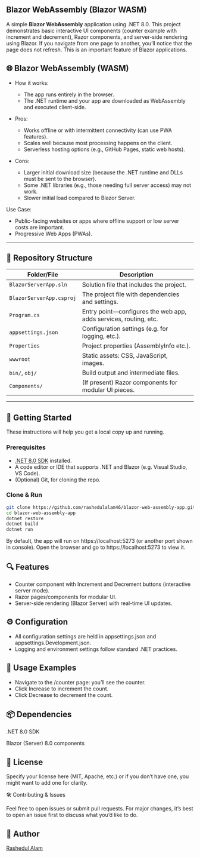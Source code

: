 ## Blazor WebAssembly (Blazor WASM)
A simple **Blazor WebAssembly** application using .NET 8.0. This project demonstrates basic interactive UI components (counter example with increment and decrement), Razor components, and server-side rendering using Blazor. If you navigate from one page to another, you’ll notice that the page does not refresh. This is an important feature of Blazor applications.

## 🌐 Blazor WebAssembly (WASM)

- How it works:
  - The app runs entirely in the browser.
  - The .NET runtime and your app are downloaded as WebAssembly and executed client-side.

- Pros:
  - Works offline or with intermittent connectivity (can use PWA features).
  - Scales well because most processing happens on the client.
  - Serverless hosting options (e.g., GitHub Pages, static web hosts).

- Cons:
  - Larger initial download size (because the .NET runtime and DLLs must be sent to the browser).
  - Some .NET libraries (e.g., those needing full server access) may not work.
  - Slower initial load compared to Blazor Server.

Use Case:
  - Public-facing websites or apps where offline support or low server costs are important.
  - Progressive Web Apps (PWAs).

---

## 📁 Repository Structure

| Folder/File | Description |
|-------------|-------------|
| `BlazorServerApp.sln` | Solution file that includes the project. |
| `BlazorServerApp.csproj` | The project file with dependencies and settings. |
| `Program.cs` | Entry point—configures the web app, adds services, routing, etc. |
| `appsettings.json` | Configuration settings (e.g. for logging, etc.). |
| `Properties` | Project properties (AssemblyInfo etc.). |
| `wwwroot` | Static assets: CSS, JavaScript, images. |
| `bin/`, `obj/` | Build output and intermediate files. |
| `Components/` | (If present) Razor components for modular UI pieces. |

---

## 🚀 Getting Started

These instructions will help you get a local copy up and running.

### Prerequisites

- [.NET 8.0 SDK](https://dotnet.microsoft.com/download/dotnet/8.0) installed.
- A code editor or IDE that supports .NET and Blazor (e.g. Visual Studio, VS Code).
- (Optional) Git, for cloning the repo.

### Clone & Run

```bash
git clone https://github.com/rashedulalam46/blazor-web-assembly-app.git
cd blazor-web-assembly-app
dotnet restore
dotnet build
dotnet run
```

By default, the app will run on https://localhost:5273 (or another port shown in console). Open the browser and go to https://localhost:5273 to view it.

## 🔍 Features

- Counter component with Increment and Decrement buttons (interactive server mode).
- Razor pages/components for modular UI.
- Server-side rendering (Blazor Server) with real-time UI updates.

## ⚙ Configuration
- All configuration settings are held in appsettings.json and appsettings.Development.json.
- Logging and environment settings follow standard .NET practices.

## 🧪 Usage Examples

- Navigate to the /counter page: you’ll see the counter.
- Click Increase to increment the count.
- Click Decrease to decrement the count.

## 📦 Dependencies

.NET 8.0 SDK

Blazor (Server) 8.0 components

## 📄 License

Specify your license here (MIT, Apache, etc.) or if you don’t have one, you might want to add one for clarity.

🛠 Contributing & Issues

Feel free to open issues or submit pull requests. For major changes, it’s best to open an issue first to discuss what you’d like to do.

## 🙋 Author
[Rashedul Alam](https://github.com/rashedulalam46)

